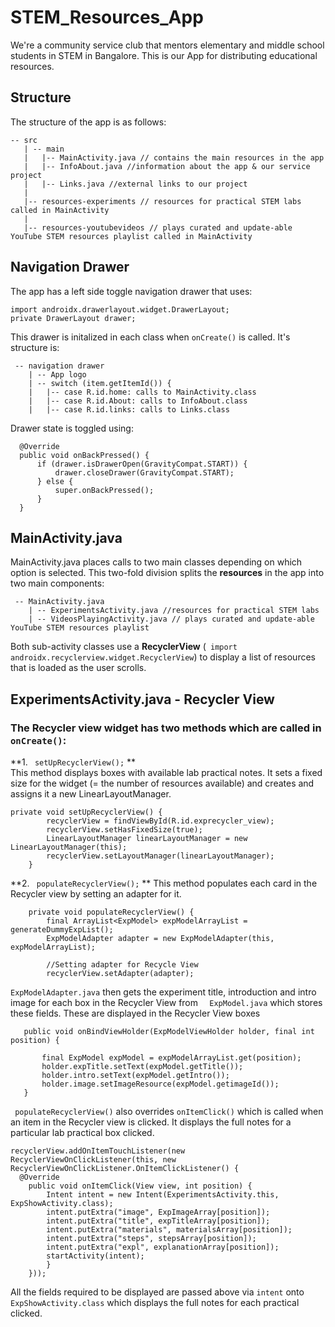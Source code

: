 # STEM_Resources_App
We're a community service club that mentors elementary and middle school students in STEM in Bangalore. This is our App for distributing educational resources.

## Structure
The structure of the app is as follows:
 ```
 -- src
    | -- main
    |   |-- MainActivity.java // contains the main resources in the app
    |   |-- InfoAbout.java //information about the app & our service project
    |   |-- Links.java //external links to our project
    |
    |-- resources-experiments // resources for practical STEM labs called in MainActivity
    |
    |-- resources-youtubevideos // plays curated and update-able YouTube STEM resources playlist called in MainActivity
 ```
## Navigation Drawer
The app has a left side toggle navigation drawer that uses:
```
import androidx.drawerlayout.widget.DrawerLayout;
private DrawerLayout drawer;
```

This drawer is initalized in each class when ```onCreate()``` is called. It's structure is:
```
 -- navigation drawer
    | -- App logo
    | -- switch (item.getItemId()) {
    |   |-- case R.id.home: calls to MainActivity.class
    |   |-- case R.id.About: calls to InfoAbout.class
    |   |-- case R.id.links: calls to Links.class
 ```  
 
 Drawer state is toggled using:
  ```
    @Override
    public void onBackPressed() {
        if (drawer.isDrawerOpen(GravityCompat.START)) {
            drawer.closeDrawer(GravityCompat.START);
        } else {
            super.onBackPressed();
        }
    }
 ```
## MainActivity.java
MainActivity.java places calls to two main classes depending on which option is selected. This two-fold division splits the **resources** in the app into two main components:  
```
 -- MainActivity.java
    | -- ExperimentsActivity.java //resources for practical STEM labs 
    | -- VideosPlayingActivity.java // plays curated and update-able YouTube STEM resources playlist
 ```  

Both sub-activity classes use a **RecyclerView** (``` import androidx.recyclerview.widget.RecyclerView```) to display a list of resources that is loaded as the user scrolls.  


## ExperimentsActivity.java - Recycler View
### The Recycler view widget has two methods which are called in ``` onCreate()```:   
**1. ``` setUpRecyclerView();``` **  
This method displays boxes with available lab practical notes. It sets a fixed size for the widget (= the number of resources available) and creates and assigns it a new LinearLayoutManager.
``` 
private void setUpRecyclerView() {
        recyclerView = findViewById(R.id.exprecycler_view);
        recyclerView.setHasFixedSize(true);
        LinearLayoutManager linearLayoutManager = new LinearLayoutManager(this);
        recyclerView.setLayoutManager(linearLayoutManager);
    }
``` 

**2. ``` populateRecyclerView();``` ** 
This method populates each card in the Recycler view by setting an adapter for it. 
 
``` 
    private void populateRecyclerView() {
        final ArrayList<ExpModel> expModelArrayList = generateDummyExpList();
        ExpModelAdapter adapter = new ExpModelAdapter(this, expModelArrayList);

        //Setting adapter for Recycle View
        recyclerView.setAdapter(adapter);
```  

 ```ExpModelAdapter.java```   then gets the experiment title, introduction and intro image for each box in the Recycler View from ```  ExpModel.java```   which stores these fields. These are displayed in the Recycler View boxes  
   
 ```  
    public void onBindViewHolder(ExpModelViewHolder holder, final int position) {

        final ExpModel expModel = expModelArrayList.get(position);
        holder.expTitle.setText(expModel.getTitle());
        holder.intro.setText(expModel.getIntro());
        holder.image.setImageResource(expModel.getimageId());
    }
 ```   
  
``` populateRecyclerView()```  also overrides ```onItemClick()``` which is called when an item in the Recycler view is clicked. It displays the full notes for a particular lab practical box clicked.  
  
```
recyclerView.addOnItemTouchListener(new RecyclerViewOnClickListener(this, new RecyclerViewOnClickListener.OnItemClickListener() {
  @Override
    public void onItemClick(View view, int position) {
        Intent intent = new Intent(ExperimentsActivity.this, ExpShowActivity.class);
        intent.putExtra("image", ExpImageArray[position]);
        intent.putExtra("title", expTitleArray[position]);
        intent.putExtra("materials", materialsArray[position]);
        intent.putExtra("steps", stepsArray[position]);
        intent.putExtra("expl", explanationArray[position]);
        startActivity(intent);
        }
    }));
``` 
  
All the fields required to be displayed are passed above via ```intent```  onto ```ExpShowActivity.class```  which displays the full notes for each practical clicked. 
